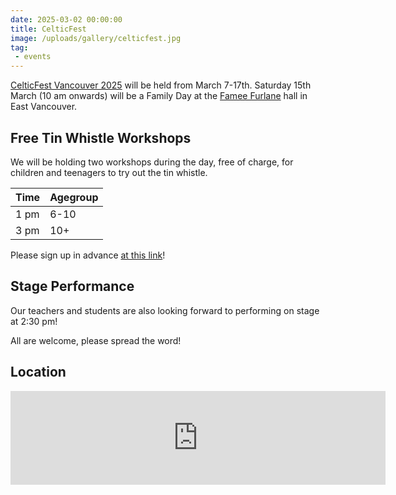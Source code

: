 ```yaml
---
date: 2025-03-02 00:00:00 
title: CelticFest
image: /uploads/gallery/celticfest.jpg
tag:
 - events
---
```


[CelticFest Vancouver 2025](https:/www.celticfestvancouver.com/) will be held from March 7-17th.
Saturday 15th March (10 am onwards) will be a Family Day at the [Famee Furlane](https:/maps.app.goo.gl/G8UtabmBCoxTDq9s5) hall in East Vancouver. 

## Free Tin Whistle Workshops 
We will be holding two workshops during the day, free of charge, for children and teenagers to try out the tin whistle. 

| Time | Agegroup|
|-|-|
| 1 pm | 6-10 |
| 3 pm | 10+ |

Please sign up in advance [at this link](https:/docs.google.com/forms/d/e/1FAIpQLSfJMgU6Vp1PrTZfiq56Y736wYx-p5YJVFXx3ZLjykX8sSJrTA/viewform?fbclid=IwY2xjawIuLXhleHRuA2FlbQIxMQABHeccGbkgz0Ysnx9sT8CugAy9X8h5gOn6POTd0iJuaR5bKXcTgH9bFaG2GA_aem_NWk3k3H4Vuk_M03KbjCWbw)!

## Stage Performance 
Our teachers and students are also looking forward to performing on stage at 2:30 pm!

All are welcome, please spread the word!

## Location 
<iframe src="https:/www.google.com/maps/embed?pb=!1m18!1m12!1m3!1d2602.7876638806106!2d-123.05422522318695!3d49.28042057091389!2m3!1f0!2f0!3f0!3m2!1i1024!2i768!4f13.1!3m3!1m2!1s0x54867121873a2301%3A0x4f8603797881b13e!2sFamee%20Furlane%20Of%20Vancouver!5e0!3m2!1sen!2sca!4v1738820208513!5m2!1sen!2sca" width="600 height="450" style="border:0;" allowfullscreen="" loading="lazy" referrerpolicy="no-referrer-when-downgrade"></iframe>
